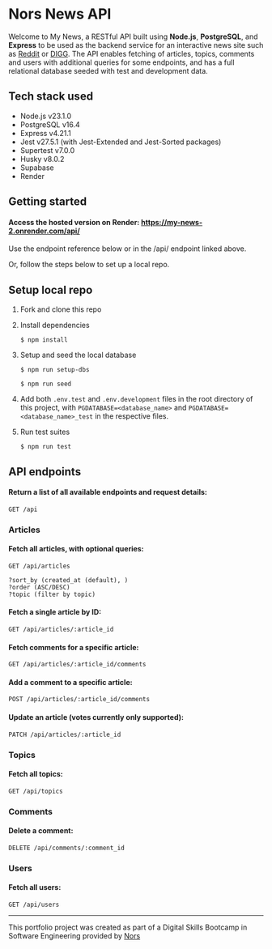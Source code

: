 # Nors News API

Welcome to My News, a RESTful API built using **Node.js**, **PostgreSQL**, and **Express** to be used as the backend service for an interactive news site such as [Reddit](https://www.reddit.com/ "Reddit") or [DIGG](https://www.reddit.com/r/explainlikeimfive/comments/3bzibi/eli5_what_happened_to_digg/?rdt=62868 "So what happenened to DIGG?"). The API enables fetching of articles, topics, comments and users with additional queries for some endpoints, and has a full relational database seeded with test and development data.

## Tech stack used
- Node.js v23.1.0
- PostgreSQL v16.4
- Express v4.21.1
- Jest v27.5.1  (with Jest-Extended and Jest-Sorted packages)
- Supertest v7.0.0
- Husky v8.0.2
- Supabase
- Render

## Getting started

#### Access the hosted version on Render: https://my-news-2.onrender.com/api/ 

Use the endpoint reference below or in the /api/ endpoint linked above.

Or, follow the steps below to set up a local repo.

## Setup local repo

1. Fork and clone this repo

2. Install dependencies

    `$ npm install`

3. Setup and seed the local database

    `$ npm run setup-dbs`

    `$ npm run seed`

4. Add both `.env.test` and `.env.development` files in the root directory of this project, with `PGDATABASE=<database_name>` and `PGDATABASE=<database_name>_test` in the respective files.

5. Run test suites

    `$ npm run test`

## API endpoints

#### Return a list of all available endpoints and request details:

    GET /api 

### Articles

#### Fetch all articles, with optional queries:
    
    GET /api/articles

    ?sort_by (created_at (default), )
    ?order (ASC/DESC)
    ?topic (filter by topic)

#### Fetch a single article by ID:

    GET /api/articles/:article_id

#### Fetch comments for a specific article:

    GET /api/articles/:article_id/comments

#### Add a comment to a specific article:

    POST /api/articles/:article_id/comments

#### Update an article (votes currently only supported):

    PATCH /api/articles/:article_id

### Topics

#### Fetch all topics:

    GET /api/topics

### Comments

#### Delete a comment:

    DELETE /api/comments/:comment_id

### Users

#### Fetch all users:

    GET /api/users





--- 

This portfolio project was created as part of a Digital Skills Bootcamp in Software Engineering provided by [Nors](https://nors.com/)
